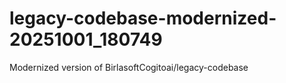 # legacy-codebase-modernized-20251001_180749
Modernized version of BirlasoftCogitoai/legacy-codebase
